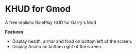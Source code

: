 # KHUD for Gmod
A free realistic RolePlay HUD for Garry's Mod

**Features**
- Display health, armor and food on bottom left of the screen.
- Display Ammo on bottom right of the screen.
